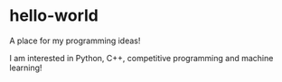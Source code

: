 # hello-world
A place for my programming ideas!

I am interested in Python, C++, competitive programming and machine learning!
